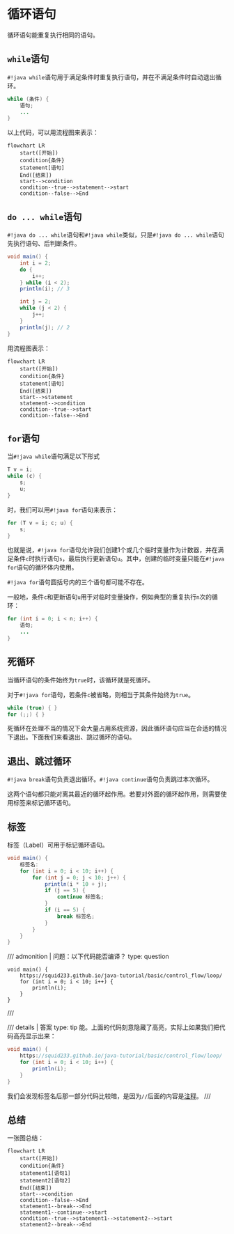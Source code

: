 # 循环语句

循环语句能重复执行相同的语句。

## `while`语句

`#!java while`语句用于满足条件时重复执行语句，并在不满足条件时自动退出循环。

```java
while (条件) {
    语句;
    ...
}
```

以上代码，可以用流程图来表示：

```mermaid
flowchart LR
    start([开始])
    condition{条件}
    statement[语句]
    End([结束])
    start-->condition
    condition--true-->statement-->start
    condition--false-->End
```

## `do ... while`语句

`#!java do ... while`语句和`#!java while`类似，只是`#!java do ... while`语句先执行语句、后判断条件。

```java
void main() {
    int i = 2;
    do {
        i++;
    } while (i < 2);
    println(i); // 3

    int j = 2;
    while (j < 2) {
        j++;
    }
    println(j); // 2
}
```

用流程图表示：
```mermaid
flowchart LR
    start([开始])
    condition{条件}
    statement[语句]
    End([结束])
    start-->statement
    statement-->condition
    condition--true-->start
    condition--false-->End
```

## `for`语句

当`#!java while`语句满足以下形式

```java
T v = i;
while (c) {
    s;
    u;
}
```

时，我们可以用`#!java for`语句来表示：

```java
for (T v = i; c; u) {
    s;
}
```

也就是说，`#!java for`语句允许我们创建1个或几个临时变量作为计数器，并在满足条件`c`时执行语句`s`，最后执行更新语句`u`。其中，创建的临时变量只能在`#!java for`语句的循环体内使用。

`#!java for`语句圆括号内的三个语句都可能不存在。

一般地，条件`c`和更新语句`u`用于对临时变量操作，例如典型的重复执行`n`次的循环：

```java
for (int i = 0; i < n; i++) {
    语句;
    ...
}
```

## 死循环

当循环语句的条件始终为`true`时，该循环就是死循环。

对于`#!java for`语句，若条件`c`被省略，则相当于其条件始终为`true`。

```java
while (true) { }
for (;;) { }
```

死循环在处理不当的情况下会大量占用系统资源，因此循环语句应当在合适的情况下退出。下面我们来看退出、跳过循环的语句。

## 退出、跳过循环

`#!java break`语句负责退出循环。`#!java continue`语句负责跳过本次循环。

这两个语句都只能对离其最近的循环起作用。若要对外面的循环起作用，则需要使用标签来标记循环语句。

## 标签

标签（Label）可用于标记循环语句。

```java
void main() {
    标签名:
    for (int i = 0; i < 10; i++) {
        for (int j = 0; j < 10; j++) {
            println(i * 10 + j);
            if (j == 5) {
                continue 标签名;
            }
            if (i == 5) {
                break 标签名;
            }
        }
    }
}
```

/// admonition | 问题：以下代码能否编译？
    type: question
```text
void main() {
    https://squid233.github.io/java-tutorial/basic/control_flow/loop/
    for (int i = 0; i < 10; i++) {
        println(i);
    }
}
```
///

/// details | 答案
    type: tip
能。上面的代码刻意隐藏了高亮，实际上如果我们把代码高亮显示出来：
```java
void main() {
    https://squid233.github.io/java-tutorial/basic/control_flow/loop/
    for (int i = 0; i < 10; i++) {
        println(i);
    }
}
```
我们会发现标签名后那一部分代码比较暗，是因为`//`后面的内容是[注释](../source_file.md#注释)。
///

## 总结

一张图总结：

```mermaid
flowchart LR
    start([开始])
    condition{条件}
    statement1[语句1]
    statement2[语句2]
    End([结束])
    start-->condition
    condition--false-->End
    statement1--break-->End
    statement1--continue-->start
    condition--true-->statement1-->statement2-->start
    statement2--break-->End
```
